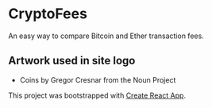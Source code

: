# CryptoFees
An easy way to compare Bitcoin and Ether transaction fees.

## Artwork used in site logo
* Coins by Gregor Cresnar from the Noun Project

This project was bootstrapped with [Create React App](https://github.com/facebookincubator/create-react-app).

